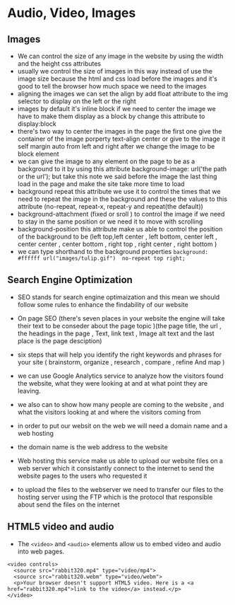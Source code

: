 # Audio, Video, Images

## Images

- We can control the size of any image in the website by using the width and the height css attributes
- usually we control the size of images in this way instead of use the image size because the html and css load before the images and it's good to tell the browser how much space we need to the images 
- aligning the images we can set the align by add float attribute to the img selector to display on the left or the right
- images by default it's inline block if we need to center the image we have to make them display as a block by change this attribute to display:block 
- there's two way to center the images in the page the first one give the container of the image porperty text-align center or give to the image it self margin auto from left and right after we change the image to be block element 
- we can give the image to any element on the page to be as a background to it by using this attribute background-image: url('the path or the url'); but take this note we said before the image the last thing load in the page and make the site take more time to load 
- background repeat this attribute we use it to control the times that we need to repeat the image in the background and these the values to this attribute (no-repeat, repeat-x, repeat-y and repeat(the default))
- background-attachment (fixed or sroll ) to control the image if we need to stay in the same position or we need it to move with scrolling 
- background-position this attribute make us able to control the position of the background to be (left top,left center , left bottom, center left , center center , center bottom , right top , right center , right bottom )
- we can type shorthand to the background properties `background: #ffffff url("images/tulip.gif")  no-repeat top right;` 


## Search Engine Optimization
- SEO stands for search engine optimaization and this mean we should follow some rules to enhance the findability of our website 
- On page SEO (there's seven places in your website the engine will take their text to be conseder about the page topic )(the page title, the url , the headings in the page , Text, link text , Image alt text and the last place is the page desciption)

- six steps that will help you identify the right keywords and phrases for your site ( brainstorm, organize , research , compare , refine And map )
- we can use Google Analytics service to analyze how the visitors found the website, what they were looking at and at what point they are leaving.
- we also can to show how many people are coming to the website , and what the visitors looking at and where the visitors coming from 
- in order to put our websit on the web we will need a domain name and a web hosting 
- the domain name is the web address to the website 
- Web hosting this service make us able to upload our website files on a web server which it consistantly connect to the internet to send the website pages to the users who requested it 
- to upload the files to the webserver we need to transfer our files to the hosting server using the FTP which is the protocol that responsible about send the files on the internet 


## HTML5 video and audio

- The `<video>` and `<audio>` elements allow us to embed video and audio into web pages.

```
<video controls>
  <source src="rabbit320.mp4" type="video/mp4">
  <source src="rabbit320.webm" type="video/webm">
  <p>Your browser doesn't support HTML5 video. Here is a <a href="rabbit320.mp4">link to the video</a> instead.</p>
</video>
```